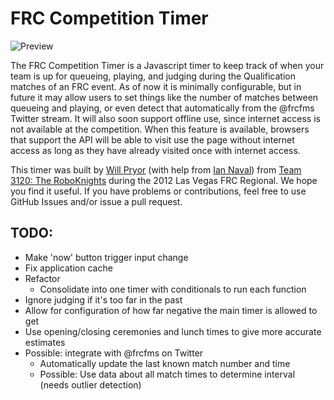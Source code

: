 FRC Competition Timer
=====================

![Preview](http://beiju.github.com/FRC-Competition-Timer/preview.png)

The FRC Competition Timer is a Javascript timer to keep track of when your team is up for queueing, playing, and judging during the Qualification matches of an FRC event. As of now it is minimally configurable, but in future it may allow users to set things like the number of matches between queueing and playing, or even detect that automatically from the @frcfms Twitter stream. It will also soon support offline use, since internet access is not available at the competition. When this feature is available, browsers that support the API will be able to visit use the page without internet access as long as they have already visited once with internet access.

This timer was built by [Will Pryor][will] (with help from [Ian Naval][ian]) from [Team 3120: The RoboKnights][roboknights] during the 2012 Las Vegas FRC Regional. We hope you find it useful. If you have problems or contributions, feel free to use GitHub Issues and/or issue a pull request. 

[will]: http://beiju.us/
[ian]: http://http://ianonavy.tumblr.com/
[roboknights]: http://ndroboknights.com/

TODO:
-----
* Make 'now' button trigger input change
* Fix application cache
* Refactor
    - Consolidate into one timer with conditionals to run each function
* Ignore judging if it's too far in the past
* Allow for configuration of how far negative the main timer is allowed to get
* Use opening/closing ceremonies and lunch times to give more accurate estimates
* Possible: integrate with @frcfms on Twitter
    - Automatically update the last known match number and time
    - Possible: Use data about all match times to determine interval (needs outlier detection)